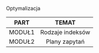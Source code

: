 Optymalizacja

|PART  | TEMAT |
| ------------- |:-------------:|
MODUŁ1 | Rodzaje indeksów|
MODUŁ2 | Plany zapytań| 
